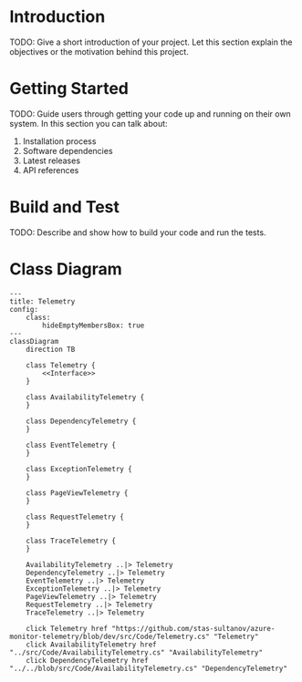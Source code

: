 # Introduction 
TODO: Give a short introduction of your project. Let this section explain the objectives or the motivation behind this project. 

# Getting Started
TODO: Guide users through getting your code up and running on their own system. In this section you can talk about:
1.	Installation process
2.	Software dependencies
3.	Latest releases
4.	API references

# Build and Test
TODO: Describe and show how to build your code and run the tests. 

# Class Diagram

```mermaid
---
title: Telemetry
config:
    class:
        hideEmptyMembersBox: true
---
classDiagram
    direction TB

    class Telemetry {
        <<Interface>>
    }

    class AvailabilityTelemetry {
    }

    class DependencyTelemetry {
    }

    class EventTelemetry {
    }

    class ExceptionTelemetry {
    }

    class PageViewTelemetry {
    }

    class RequestTelemetry {
    }

    class TraceTelemetry {
    }

    AvailabilityTelemetry ..|> Telemetry
    DependencyTelemetry ..|> Telemetry
    EventTelemetry ..|> Telemetry
    ExceptionTelemetry ..|> Telemetry
    PageViewTelemetry ..|> Telemetry
    RequestTelemetry ..|> Telemetry
    TraceTelemetry ..|> Telemetry

    click Telemetry href "https://github.com/stas-sultanov/azure-monitor-telemetry/blob/dev/src/Code/Telemetry.cs" "Telemetry"
    click AvailabilityTelemetry href "../src/Code/AvailabilityTelemetry.cs" "AvailabilityTelemetry"
    click DependencyTelemetry href "../../blob/src/Code/AvailabilityTelemetry.cs" "DependencyTelemetry"

```
